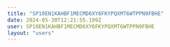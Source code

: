 ```yaml
---
title: "SP10EN1KAHBF1MECMD6XY6FKYPQXMT6WTPPN9FBHE"
date: 2024-05-30T12:21:55.199Z
user: SP10EN1KAHBF1MECMD6XY6FKYPQXMT6WTPPN9FBHE
layout: "users"
---
```

    